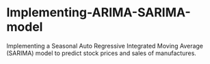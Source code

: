 # Implementing-ARIMA-SARIMA-model
Implementing a Seasonal Auto Regressive Integrated Moving Average (SARIMA) model to predict stock prices and sales of manufactures.
